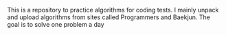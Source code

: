This is a repository to practice algorithms for coding tests. I mainly unpack and upload algorithms from sites called Programmers and Baekjun. The goal is to solve one problem a day
